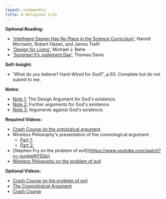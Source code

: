 ```yaml
---
layout: examweekly
title: A Religious Life
---
```




**Optional Reading:**
+ ['Intelligent Design Has No Place in the Science Curriculum’](/Teaching/Examined/God/Intel.pdf), Harold Morowitz, Robert Hazen, and James Trefil
+ ['Design for Living'](/Teaching/Examined/God/Des.pdf), Michael J. Behe
+ ['Surprise! It’s Judgment Day’,](God/Surprise.pdf) Thomas Davis

**Self-Insight:**
+ 'What do you believe? Hard-Wired for God?', p.63. Complete but do not submit to me. 

**Notes:**
+ [Note 1:](Handout1) The Design Argument for God's existence.
+ [Note 2:](Handout2) Further arguments for God's existence.
+ [Note 3:](Handout3) Arguments against God's existence.

**Required Videos:**
+ [Crash Course on the ontological argument](https://www.youtube.com/watch?v=FmTsS5xFA6k)
+ Wireless Philosophy's presentation of the cosmological argument: 
	+ [Part 1:](https://www.youtube.com/watch?v=2zS1HiuWPMA)
	+ [Part 2:](https://www.youtube.com/watch?v=mBMAMIFw9n4)
+ [Stephen Fry on the problem of evil]((https://www.youtube.com/watch?v=-suvkwNYSQo)
+ [Wireless Philosophy on the problem of evil](https://youtu.be/9pRzyioUKp0)


**Optional Videos:**

+ [Crash Course on the problem of evil](https://www.youtube.com/watch?v=9AzNEG1GB-k)
+ [The Cosmological Argument](https://www.youtube.com/watch?v=TgisehuGOyY)
+ [Crash Course](https://www.youtube.com/watch?v=7e9v_fsZB6A)




